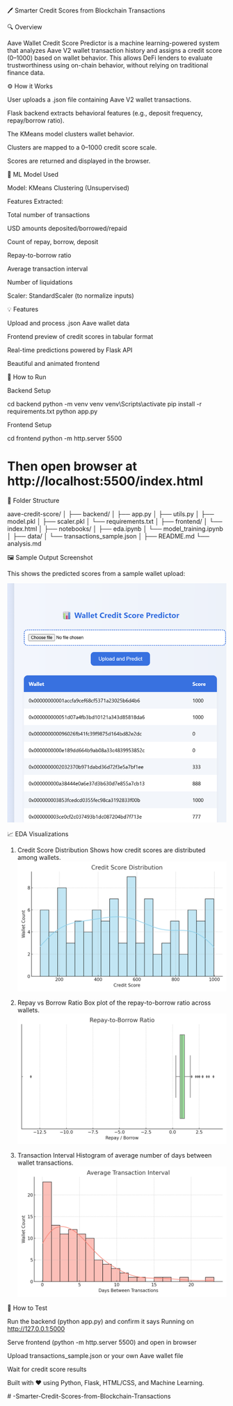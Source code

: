 🖊️ Smarter Credit Scores from Blockchain Transactions

🔍 Overview

Aave Wallet Credit Score Predictor is a machine learning-powered system that analyzes Aave V2 wallet transaction history and assigns a credit score (0–1000) based on wallet behavior. This allows DeFi lenders to evaluate trustworthiness using on-chain behavior, without relying on traditional finance data.

⚙️ How it Works

User uploads a .json file containing Aave V2 wallet transactions.

Flask backend extracts behavioral features (e.g., deposit frequency, repay/borrow ratio).

The KMeans model clusters wallet behavior.

Clusters are mapped to a 0–1000 credit score scale.

Scores are returned and displayed in the browser.

🧠 ML Model Used

Model: KMeans Clustering (Unsupervised)

Features Extracted:

Total number of transactions

USD amounts deposited/borrowed/repaid

Count of repay, borrow, deposit

Repay-to-borrow ratio

Average transaction interval

Number of liquidations

Scaler: StandardScaler (to normalize inputs)

💡 Features

Upload and process .json Aave wallet data

Frontend preview of credit scores in tabular format

Real-time predictions powered by Flask API

Beautiful and animated frontend

🚀 How to Run

Backend Setup

cd backend
python -m venv venv
venv\Scripts\activate
pip install -r requirements.txt
python app.py

Frontend Setup

cd frontend
python -m http.server 5500
# Then open browser at http://localhost:5500/index.html

📂 Folder Structure

aave-credit-score/
│
├── backend/
│   ├── app.py
│   ├── utils.py
│   ├── model.pkl
│   ├── scaler.pkl
│   └── requirements.txt
│
├── frontend/
│   └── index.html
│
├── notebooks/
│   ├── eda.ipynb
│   └── model_training.ipynb
│
├── data/
│   └── transactions_sample.json
│
├── README.md
└── analysis.md

🖼️ Sample Output Screenshot

This shows the predicted scores from a sample wallet upload:

![Sample Output](assets/sample_output.png)


📈 EDA Visualizations

1. Credit Score Distribution
Shows how credit scores are distributed among wallets.
![Score Distribution](assets/score_distribution.png)

2. Repay vs Borrow Ratio
Box plot of the repay-to-borrow ratio across wallets.
![Repay vs Borrow](assets/repay_vs_borrow.png)

3. Transaction Interval
Histogram of average number of days between wallet transactions.
![Transaction Interval](assets/tx_interval.png)


🥺 How to Test

Run the backend (python app.py) and confirm it says Running on http://127.0.0.1:5000

Serve frontend (python -m http.server 5500) and open in browser

Upload transactions_sample.json or your own Aave wallet file

Wait for credit score results

Built with ❤️ using Python, Flask, HTML/CSS, and Machine Learning.

#   - S m a r t e r - C r e d i t - S c o r e s - f r o m - B l o c k c h a i n - T r a n s a c t i o n s 
 
 